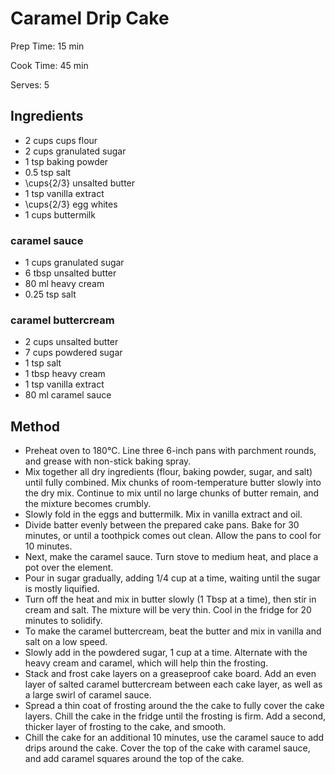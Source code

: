 # Caramel Drip Cake

Prep Time: 15 min

Cook Time: 45 min

Serves: 5
## Ingredients
* 2 cups cups flour
* 2 cups granulated sugar
* 1 tsp baking powder
* 0.5 tsp salt
* \cups{2/3} unsalted butter
* 1 tsp vanilla extract
* \cups{2/3} egg whites
* 1 cups buttermilk

### caramel sauce
* 1 cups granulated sugar
* 6 tbsp unsalted butter
* 80 ml heavy cream
* 0.25 tsp salt

### caramel buttercream
* 2 cups unsalted butter
* 7 cups powdered sugar
* 1 tsp salt
* 1 tbsp heavy cream
* 1 tsp vanilla extract
* 80 ml caramel sauce


## Method
* Preheat oven to 180°C. Line three 6-inch pans with parchment rounds, and grease with non-stick baking spray.
* Mix together all dry ingredients (flour, baking powder, sugar, and salt) until fully combined. Mix chunks of room-temperature butter slowly into the dry mix. Continue to mix until no large chunks of butter remain, and the mixture becomes crumbly.
* Slowly fold in the eggs and buttermilk. Mix in vanilla extract and oil.
* Divide batter evenly between the prepared cake pans. Bake for 30 minutes, or until a toothpick comes out clean. Allow the pans to cool for 10 minutes.
* Next, make the caramel sauce. Turn stove to medium heat, and place a pot over the element.
* Pour in sugar gradually, adding 1/4 cup at a time, waiting until the sugar is mostly liquified.
* Turn off the heat and mix in butter slowly (1 Tbsp at a time), then stir in cream and salt. The mixture will be very thin. Cool in the fridge for 20 minutes to solidify.
* To make the caramel buttercream, beat the butter and mix in vanilla and salt on a low speed.
* Slowly add in the powdered sugar, 1 cup at a time. Alternate with the heavy cream and caramel, which will help thin the frosting.
* Stack and frost cake layers on a greaseproof cake board. Add an even layer of salted caramel buttercream between each cake layer, as well as a large swirl of caramel sauce.
* Spread a thin coat of frosting around the the cake to fully cover the cake layers. Chill the cake in the fridge until the frosting is firm. Add a second, thicker layer of frosting to the cake, and smooth.
* Chill the cake for an additional 10 minutes, use the caramel sauce to add drips around the cake. Cover the top of the cake with caramel sauce, and add caramel squares around the top of the cake.

